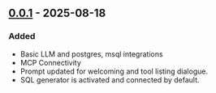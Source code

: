 ## [0.0.1](https://github.com/Datuanalytics/datu-core/tree/0.0.1) - 2025-08-18

### Added

- Basic LLM and postgres, msql integrations
- MCP Connectivity
- Prompt updated for welcoming and tool listing dialogue.
- SQL generator is activated and connected by default.
